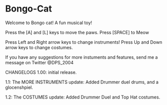 # Bongo-Cat
Welcome to Bongo cat! A fun musical toy!

Press the [A] and [L] keys to move the paws.
Press [SPACE] to Meow
 
Press Left and Right arrow keys to change instruments!
Press Up and Down arrow keys to change costumes.

If you have any suggestions for more instuments and features, send me a message on Twitter @DPS_2004





CHANGELOGS
1.00: initial release.

1.1: The MORE INSTRUMENTS update: Added Drummer duel drums, and a glocenshpiel.

1.2: The COSTUMES update: Added Drummer Duel and Top Hat costumes.
